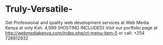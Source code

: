 Truly-Versatile-
================

Get Professional and quality web development services at Web Media Kenya at only Ksh. 4,999 (HOSTING INCLUDED).Visit our portfolio page at http://webmediakenya.com/index.php/ct-menu-item-5 or call: +254 726812932
